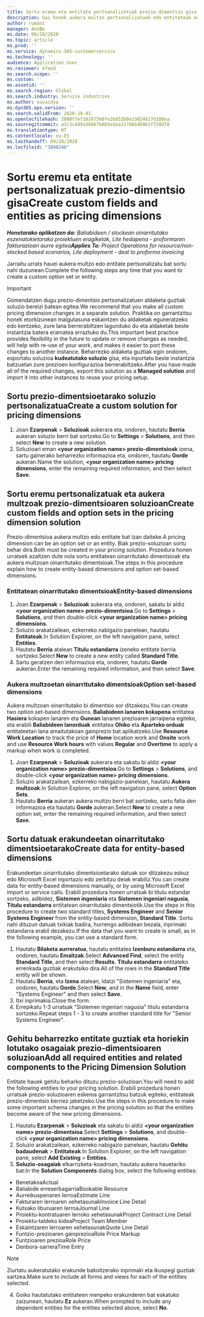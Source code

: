 ```yaml
---
title: Sortu eremu eta entitate pertsonalizatuak prezio-dimentsio gisa
description: Gai honek aukera multzo pertsonalizatuak edo entitateak nola sortu jakiteko informazioa eskaintzen du.
author: rumant
manager: AnnBe
ms.date: 09/18/2020
ms.topic: article
ms.prod: ''
ms.service: dynamics-365-customerservice
ms.technology: ''
audience: Application User
ms.reviewer: kfend
ms.search.scope: ''
ms.custom: ''
ms.assetid: ''
ms.search.region: Global
ms.search.industry: Service industries
ms.author: suvaidya
ms.dyn365.ops.version: ''
ms.search.validFrom: 2020-10-01
ms.openlocfilehash: 2000f7e710267560fe2bd52b0e33024617d108ea
ms.sourcegitcommit: a2c3cd49a3b667b8b5edaa31788b4b9b1f728d78
ms.translationtype: HT
ms.contentlocale: eu-ES
ms.lasthandoff: 09/28/2020
ms.locfileid: "3898246"
---
```

# <a name="create-custom-fields-and-entities-as-pricing-dimensions"></a><span data-ttu-id="b3ae7-103">Sortu eremu eta entitate pertsonalizatuak prezio-dimentsio gisa</span><span class="sxs-lookup"><span data-stu-id="b3ae7-103">Create custom fields and entities as pricing dimensions</span></span>

<span data-ttu-id="b3ae7-104">_**Honetarako aplikatzen da:** Baliabideen / stockean oinarritutako eszenatokietarako proiektuen eragiketak, Lite hedapena - proformaren fakturazioari aurre egitea_</span><span class="sxs-lookup"><span data-stu-id="b3ae7-104">_**Applies To:** Project Operations for resource/non-stocked based scenarios, Lite deployment - deal to proforma invoicing_</span></span>

<span data-ttu-id="b3ae7-105">Jarraitu urrats hauei aukera multzo edo entitate pertsonalizatu bat sortu nahi duzunean.</span><span class="sxs-lookup"><span data-stu-id="b3ae7-105">Complete the following steps any time that you want to create a custom option set or entity.</span></span>

> [!IMPORTANT]
> <span data-ttu-id="b3ae7-106">Gomendatzen dugu prezio-dimentsio pertsonalizatuen aldaketa guztiak soluzio bereizi batean egitea.</span><span class="sxs-lookup"><span data-stu-id="b3ae7-106">We recommend that you make all custom pricing dimension changes in a separate solution.</span></span> <span data-ttu-id="b3ae7-107">Praktika on garrantzitsu honek etorkizunean malgutasuna eskaintzen du aldaketak eguneratzeko edo kentzeko, zure lana berrerabiltzen lagunduko du eta aldaketak beste instantzia batera eramatea erraztuko du.</span><span class="sxs-lookup"><span data-stu-id="b3ae7-107">This important best practice provides flexibility in the future to update or remove changes as needed, will help with re-use of your work, and makes it easier to port these changes to another instance.</span></span> <span data-ttu-id="b3ae7-108">Beharrezko aldaketa guztiak egin ondoren, esportatu soluzioa **kudeatutako soluzio** gisa, eta inportatu beste instantzia batzuetan zure prezioen konfigurazioa berrerabiltzeko.</span><span class="sxs-lookup"><span data-stu-id="b3ae7-108">After you have made all of the required changes, export this solution as a **Managed solution** and import it into other instances to reuse your pricing setup.</span></span>


## <a name="create-a-custom-solution-for-pricing-dimensions"></a><span data-ttu-id="b3ae7-109">Sortu prezio-dimentsioetarako soluzio pertsonalizatua</span><span class="sxs-lookup"><span data-stu-id="b3ae7-109">Create a custom solution for pricing dimensions</span></span>
1. <span data-ttu-id="b3ae7-110">Joan **Ezarpenak** > **Soluzioak** aukerara eta, ondoren, hautatu **Berria** aukeran soluzio berri bat sortzeko.</span><span class="sxs-lookup"><span data-stu-id="b3ae7-110">Go to **Settings** > **Solutions**, and then select **New** to create a new solution.</span></span> 
2. <span data-ttu-id="b3ae7-111">Soluzioari eman **\<your organization name> prezio-dimentsioak** izena, sartu gainerako beharrezko informazioa eta, ondoren, hautatu **Gorde** aukeran.</span><span class="sxs-lookup"><span data-stu-id="b3ae7-111">Name the solution, **\<your organization name> pricing dimensions**, enter the remaining required information, and then select **Save**.</span></span>
  
## <a name="create-custom-fields-and-option-sets-in-the-pricing-dimension-solution"></a><span data-ttu-id="b3ae7-112">Sortu eremu pertsonalizatuak eta aukera multzoak prezio-dimentsioaren soluzioan</span><span class="sxs-lookup"><span data-stu-id="b3ae7-112">Create custom fields and option sets in the pricing dimension solution</span></span>

<span data-ttu-id="b3ae7-113">Prezio-dimentsioa aukera multzo edo entitate bat izan daiteke.</span><span class="sxs-lookup"><span data-stu-id="b3ae7-113">A pricing dimension can be an option set or an entity.</span></span> <span data-ttu-id="b3ae7-114">Biak prezio-soluzioan sortu behar dira.</span><span class="sxs-lookup"><span data-stu-id="b3ae7-114">Both must be created in your pricing solution.</span></span> <span data-ttu-id="b3ae7-115">Prozedura honen urratsek azaltzen dute nola sortu entitatean oinarritutako dimentsioak eta aukera multzoan oinarritutako dimentsioak.</span><span class="sxs-lookup"><span data-stu-id="b3ae7-115">The steps in this procedure explain how to create entity-based dimensions and option set-based dimensions.</span></span>

### <a name="entity-based-dimensions"></a><span data-ttu-id="b3ae7-116">Entitatean oinarritutako dimentsioak</span><span class="sxs-lookup"><span data-stu-id="b3ae7-116">Entity-based dimensions</span></span>

1. <span data-ttu-id="b3ae7-117">Joan **Ezarpenak** > **Soluzioak** aukerara eta, ondoren, sakatu bi aldiz **\<your organization name> prezio-dimentsioa**.</span><span class="sxs-lookup"><span data-stu-id="b3ae7-117">Go to **Settings** > **Solutions**, and then double-click **\<your organization name> pricing dimensions**.</span></span>
2. <span data-ttu-id="b3ae7-118">Soluzio arakatzailean, ezkerreko nabigazio panelean, hautatu **Entitateak**.</span><span class="sxs-lookup"><span data-stu-id="b3ae7-118">In Solution Explorer, on the left navigation pane, select **Entities**.</span></span>
3. <span data-ttu-id="b3ae7-119">Hautatu **Berria** atalean **Titulu estandarra** izeneko entitate berria sortzeko.</span><span class="sxs-lookup"><span data-stu-id="b3ae7-119">Select **New** to create a new entity called **Standard Title**.</span></span> 
4. <span data-ttu-id="b3ae7-120">Sartu geratzen den informazioa eta, ondoren, hautatu **Gorde** aukeran.</span><span class="sxs-lookup"><span data-stu-id="b3ae7-120">Enter the remaining required information, and then select **Save**.</span></span>


### <a name="option-set-based-dimensions"></a><span data-ttu-id="b3ae7-121">Aukera multzoetan oinarritutako dimentsioak</span><span class="sxs-lookup"><span data-stu-id="b3ae7-121">Option set-based dimensions</span></span> 
<span data-ttu-id="b3ae7-122">Aukera multzoan oinarritutako bi dimentsio sor ditzakezu.</span><span class="sxs-lookup"><span data-stu-id="b3ae7-122">You can create two option set-based dimensions.</span></span> <span data-ttu-id="b3ae7-123">**Baliabideen lanaren kokapena** entitatea **Hasiera** kokapen lanaren eta **Gunean** lanaren prezioaren jarraipena egiteko, eta erabili **Baliabideen lanorduak** entitatea **Ohiko** eta **Aparteko orduak** entitateetan lana amaitutakoan gainprezio bat aplikatzeko.</span><span class="sxs-lookup"><span data-stu-id="b3ae7-123">Use **Resource Work Location** to track the price of **Home** location work and **Onsite** work and use **Resource Work hours** with values **Regular** and **Overtime** to apply a markup when work is completed.</span></span>


1. <span data-ttu-id="b3ae7-124">Joan **Ezarpenak** > **Soluzioak** aukerara eta sakatu bi aldiz **\<your organization name> prezio-dimentsioa**.</span><span class="sxs-lookup"><span data-stu-id="b3ae7-124">Go to **Settings** > **Solutions**, and double-click  **\<your organization name> pricing dimensions**.</span></span> 
2. <span data-ttu-id="b3ae7-125">Soluzio arakatzailean, ezkerreko nabigazio-panelean, hautatu **Aukera multzoak**.</span><span class="sxs-lookup"><span data-stu-id="b3ae7-125">In Solution Explorer, on the left navigation pane, select  **Option Sets**.</span></span> 
3. <span data-ttu-id="b3ae7-126">Hautatu **Berria** aukeran aukera multzo berri bat sortzeko, sartu falta den informazioa eta hautatu **Gorde** aukeran.</span><span class="sxs-lookup"><span data-stu-id="b3ae7-126">Select **New** to create a new option set, enter the remaining required information, and then select **Save**.</span></span>

## <a name="create-data-for-entity-based-dimensions"></a><span data-ttu-id="b3ae7-127">Sortu datuak erakundeetan oinarritutako dimentsioetarako</span><span class="sxs-lookup"><span data-stu-id="b3ae7-127">Create data for entity-based dimensions</span></span>

<span data-ttu-id="b3ae7-128">Erakundeetan oinarritutako dimentsioetarako datuak sor ditzakezu eskuz edo Microsoft Excel inportazio edo zerbitzu deiak erabiliz.</span><span class="sxs-lookup"><span data-stu-id="b3ae7-128">You can create data for entity-based dimensions manually, or by using Microsoft Excel import or service calls.</span></span> <span data-ttu-id="b3ae7-129">Erabili prozedura honen urratsak bi titulu estandar sortzeko, adibidez, **Sistemen ingeniaria** eta **Sistemen ingeniari nagusia**, **Titulu estandarra** entitatean oinarritutako dimentsiotik.</span><span class="sxs-lookup"><span data-stu-id="b3ae7-129">Use the steps in this procedure to create two standard titles, **Systems Engineer** and **Senior Systems Engineer** from the entity-based dimension, **Standard Title**.</span></span> <span data-ttu-id="b3ae7-130">Sortu nahi dituzun datuak txikiak badira, hurrengo adibidean bezala, inprimaki estandarra erabil dezakezu.</span><span class="sxs-lookup"><span data-stu-id="b3ae7-130">If the data that you want to create is small, as in the following example, you can use a standard form.</span></span>

1. <span data-ttu-id="b3ae7-131">Hautatu **Bilaketa aurreratua**, hautatu entitatea **Izenburu estandarra** eta, ondoren, hautatu **Emaitzak**.</span><span class="sxs-lookup"><span data-stu-id="b3ae7-131">Select **Advanced Find**, select the entity **Standard Title**, and then select **Results**.</span></span> <span data-ttu-id="b3ae7-132">**Titulu estandarra** entitateko errenkada guztiak erakutsiko dira.</span><span class="sxs-lookup"><span data-stu-id="b3ae7-132">All of the rows in the **Standard Title** entity will be shown.</span></span>
2. <span data-ttu-id="b3ae7-133">Hautatu **Berria**, eta **Izena** atalean, idatzi "Sistemen ingeniaria" eta, ondoren, hautatu **Gorde**.</span><span class="sxs-lookup"><span data-stu-id="b3ae7-133">Select **New**, and in the **Name** field, enter "Systems Engineer" and then select **Save**.</span></span>
3. <span data-ttu-id="b3ae7-134">Itxi inprimakia.</span><span class="sxs-lookup"><span data-stu-id="b3ae7-134">Close the form.</span></span> 
4. <span data-ttu-id="b3ae7-135">Errepikatu 1-3 urratsak "Sistemen ingeniari nagusia" titulu estandarra sortzeko.</span><span class="sxs-lookup"><span data-stu-id="b3ae7-135">Repeat steps 1 - 3 to create another standard title for "Senior Systems Engineer".</span></span>

## <a name="add-all-required-entities-and-related-components-to-the-pricing-dimension-solution"></a><span data-ttu-id="b3ae7-136">Gehitu beharrezko entitate guztiak eta horiekin lotutako osagaiak prezio-dimentsioaren soluzioan</span><span class="sxs-lookup"><span data-stu-id="b3ae7-136">Add all required entities and related components to the Pricing Dimension Solution</span></span>
<span data-ttu-id="b3ae7-137">Entitate hauek gehitu beharko dituzu prezio-soluzioan.</span><span class="sxs-lookup"><span data-stu-id="b3ae7-137">You will need to add the following entities to your pricing solution.</span></span> <span data-ttu-id="b3ae7-138">Erabili prozedura honen urratsak prezio-soluzioaren eskema garrantzitsu batzuk egiteko, entitateak prezio-dimentsio berriez jabetzeko.</span><span class="sxs-lookup"><span data-stu-id="b3ae7-138">Use the steps in this procedure to make some important schema changes in the pricing solution so that the entities become aware of the new pricing dimensions.</span></span>

1. <span data-ttu-id="b3ae7-139">Hautatu **Ezarpenak** > **Soluzioak** eta sakatu bi aldiz **\<your organization name> prezio-dimentsioa**.</span><span class="sxs-lookup"><span data-stu-id="b3ae7-139">Select **Settings** > **Solutions**, and double-click **\<your organization name> pricing dimensions**.</span></span> 
2. <span data-ttu-id="b3ae7-140">Soluzio arakatzailean, ezkerreko nabigazio panelean, hautatu **Gehitu badaudenak** > **Entitateak**.</span><span class="sxs-lookup"><span data-stu-id="b3ae7-140">In Solution Explorer, on the left navigation pane, select **Add Existing** > **Entities**.</span></span>
3. <span data-ttu-id="b3ae7-141">**Soluzio-osagaiak** elkarrizketa-koadroan, hautatu aukera hauetariko bat:</span><span class="sxs-lookup"><span data-stu-id="b3ae7-141">In the **Solution Components** dialog box, select the following entities:</span></span>

  - <span data-ttu-id="b3ae7-142">Benetakoa</span><span class="sxs-lookup"><span data-stu-id="b3ae7-142">Actual</span></span>
  - <span data-ttu-id="b3ae7-143">Baliabide erreserbagarria</span><span class="sxs-lookup"><span data-stu-id="b3ae7-143">Bookable Resource</span></span>
  - <span data-ttu-id="b3ae7-144">Aurreikuspenaren lerroa</span><span class="sxs-lookup"><span data-stu-id="b3ae7-144">Estimate Line</span></span>
  - <span data-ttu-id="b3ae7-145">Fakturaren lerroaren xehetasunak</span><span class="sxs-lookup"><span data-stu-id="b3ae7-145">Invoice Line Detail</span></span>
  - <span data-ttu-id="b3ae7-146">Kutxako liburuaren lerroa</span><span class="sxs-lookup"><span data-stu-id="b3ae7-146">Journal Line</span></span>
  - <span data-ttu-id="b3ae7-147">Proiektu-kontratuaren lerroko xehetasunak</span><span class="sxs-lookup"><span data-stu-id="b3ae7-147">Project Contract Line Detail</span></span>
  - <span data-ttu-id="b3ae7-148">Proiektu-taldeko kidea</span><span class="sxs-lookup"><span data-stu-id="b3ae7-148">Project Team Member</span></span>
  - <span data-ttu-id="b3ae7-149">Eskaintzaren lerroaren xehetasunak</span><span class="sxs-lookup"><span data-stu-id="b3ae7-149">Quote Line Detail</span></span>
  - <span data-ttu-id="b3ae7-150">Funtzio-prezioaren gainprezioa</span><span class="sxs-lookup"><span data-stu-id="b3ae7-150">Role Price Markup</span></span>
  - <span data-ttu-id="b3ae7-151">Funtzioaren prezioa</span><span class="sxs-lookup"><span data-stu-id="b3ae7-151">Role Price</span></span> 
  - <span data-ttu-id="b3ae7-152">Denbora-sarrera</span><span class="sxs-lookup"><span data-stu-id="b3ae7-152">Time Entry</span></span> 


> [!NOTE]
> <span data-ttu-id="b3ae7-153">Ziurtatu aukeratutako erakunde bakoitzerako inprimaki eta ikuspegi guztiak sartzea.</span><span class="sxs-lookup"><span data-stu-id="b3ae7-153">Make sure to include all forms and views for each of the entities selected.</span></span>

4. <span data-ttu-id="b3ae7-154">Goiko hautatutako entitateen menpeko erakunderen bat eskatuko zaizunean, hautatu **Ez** aukeran.</span><span class="sxs-lookup"><span data-stu-id="b3ae7-154">When prompted to include any dependent entities for the entities selected above, select **No**.</span></span>


